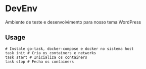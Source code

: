 # DevEnv

Ambiente de teste e desenvolvimento para nosso tema WordPress

## Usage

```shell
# Instale go-task, docker-compose e docker no sistema host
task init # Cria os containers e networks
task start # Inicializa os containers
task stop # Fecha os containers
```
